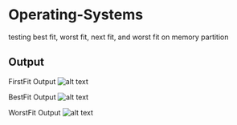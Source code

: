 # Operating-Systems
testing best fit, worst fit, next fit, and worst fit on memory partition
## Output
FirstFit Output
![alt text](https://drive.google.com/open?id=0B3jkuQM9mJE5S28wRHBHUmJ6aTg)

BestFit Output
![alt text](https://drive.google.com/open?id=0B3jkuQM9mJE5eEhWV3NBYlBpZzA)

WorstFit Output
![alt text](https://drive.google.com/open?id=0B3jkuQM9mJE5ME9yZDYwZWliQW8)
